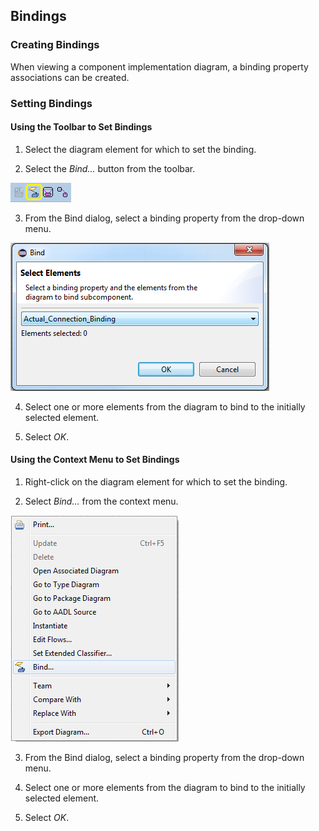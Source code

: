 ## Bindings



### Creating Bindings
When viewing a component implementation diagram, a binding property associations can be created.



### Setting Bindings



#### Using the Toolbar to Set Bindings
1. Select the diagram element for which to set the binding.

2. Select the *Bind...* button from the toolbar. 

![](images/BindToolbar.png)

3. From the Bind dialog, select a binding property from the drop-down menu.

![](images/Bindings.png)

4. Select one or more elements from the diagram to bind to the initially selected element.

5. Select *OK*.






#### Using the Context Menu to Set Bindings
1. Right-click on the diagram element for which to set the binding.

2. Select *Bind...* from the context menu.

![](images/BindContextMenu.png)

3. From the Bind dialog, select a binding property from the drop-down menu.

4. Select one or more elements from the diagram to bind to the initially selected element.

5. Select *OK*.

